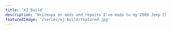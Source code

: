```yaml
---
title: 'XJ Build'
description: "Writeups on mods and repairs I've made to my 2000 Jeep Cherokee."
featuredImage: '/series/xj-build/featured.jpg'
---
```

